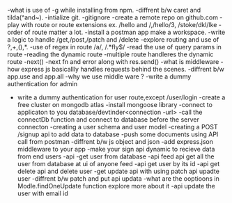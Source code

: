 -what is use of -g while installing from npm.
-diffrent b/w caret and tilda(^and~).
-intialize git.
-gitignore
-create a remote repo on github.com
-play with route or route extensions  ex. /hello and /,/hello/3, /stoke/dkl/lke
-order of route matter a lot.
-install a postman app make a workspace.
-write a logic to handle /get,/post,/patch and /delete
-explore routing and use of ?,+,(),*.
-use of regex in route /a/, /.*fly$/
-read the use of query params in route
-reading the dynamic route
-multiple route handleres the dynamic route
-next()
-next fn and error along with res.send()
-what is middleware 
-how express js basicallly handles requests behind the scenes.
-diffrent b/w app.use and app.all
-why we use middle ware ?
-write a dummy authentication for admin
- write a dummy authentication for user route,except /user/login
-create a free cluster on mongodb atlas
-install mongoose library
-connect to applicaton to you database/devtinder<connection -url>
-call the connectDb function and connect to database before the server connecton
-creating a user schema and user model
-creating a POST /signup api to add data to database 
-push some documents using API call from postman
-diffrent b/w js object and json
-add express.json middleware to  your app
-make your sign api dynamic to recieve data from end users
-api -get user from database 
-api  feed api get all the user from database at ui of anyone feed
-api  get user by its id
-api get delete api and delete user 
-get update api with using patch api upadte user
-diffrent b/w patch and put api updata
-what are the ooptioons  in Modle.findOneUpdate function explore more about it
-api update the user with email id